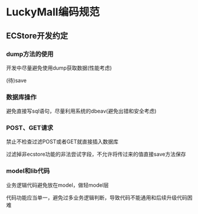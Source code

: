 # LuckyMall编码规范
## ECStore开发约定
### dump方法的使用
开发中尽量避免使用dump获取数据(性能考虑)

(待)save
    
### 数据库操作
避免直接写sql语句，尽量利用系统的dbeav(避免出错和安全考虑)

### POST、GET请求
禁止不检查过滤POST或者GET就直接插入数据库

过滤掉非ecstore功能的非法尝试字段，不允许将传过来的值直接save方法保存

### model和lib代码
业务逻辑代码避免放在model，做轻model层

代码功能应当单一，避免过多业务逻辑判断，导致代码不能通用和后续升级代码困难

<a name="comment-agreement"></a>
